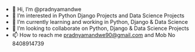 - 👋 Hi, I’m @pradnyamandwe 
- 👀 I’m interested in Python Django Projects and Data Science Projects
- 🌱 I’m currently learning and working in Python, Django & Data Science 
- 💞️ I’m looking to collaborate on Python, Django & Data Science Projects
- 📫 How to reach me pradnyamandwe90@gmail.com and Mob No 8408914739

<!---
pradnyamandwe/pradnyamandwe is a ✨ special ✨ repository because its `README.md` (this file) appears on your GitHub profile.
You can click the Preview link to take a look at your changes.
--->
